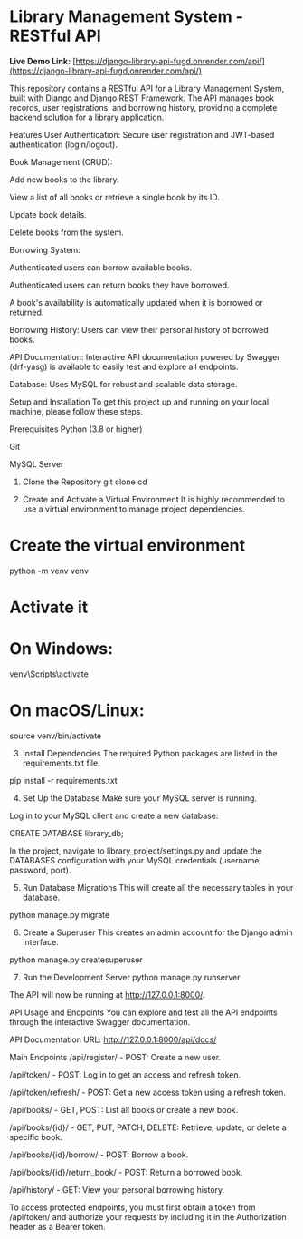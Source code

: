 # Library Management System - RESTful API

**Live Demo Link:** [https://django-library-api-fugd.onrender.com/api/](https://django-library-api-fugd.onrender.com/api/)

This repository contains a RESTful API for a Library Management System, built with Django and Django REST Framework. The API manages book records, user registrations, and borrowing history, providing a complete backend solution for a library application.

Features
User Authentication: Secure user registration and JWT-based authentication (login/logout).

Book Management (CRUD):

Add new books to the library.

View a list of all books or retrieve a single book by its ID.

Update book details.

Delete books from the system.

Borrowing System:

Authenticated users can borrow available books.

Authenticated users can return books they have borrowed.

A book's availability is automatically updated when it is borrowed or returned.

Borrowing History: Users can view their personal history of borrowed books.

API Documentation: Interactive API documentation powered by Swagger (drf-yasg) is available to easily test and explore all endpoints.

Database: Uses MySQL for robust and scalable data storage.

Setup and Installation
To get this project up and running on your local machine, please follow these steps.

Prerequisites
Python (3.8 or higher)

Git

MySQL Server

1. Clone the Repository
git clone <repository-url>
cd <repository-name>

2. Create and Activate a Virtual Environment
It is highly recommended to use a virtual environment to manage project dependencies.

# Create the virtual environment
python -m venv venv

# Activate it
# On Windows:
venv\Scripts\activate
# On macOS/Linux:
source venv/bin/activate

3. Install Dependencies
The required Python packages are listed in the requirements.txt file.

pip install -r requirements.txt

4. Set Up the Database
Make sure your MySQL server is running.

Log in to your MySQL client and create a new database:

CREATE DATABASE library_db;

In the project, navigate to library_project/settings.py and update the DATABASES configuration with your MySQL credentials (username, password, port).

5. Run Database Migrations
This will create all the necessary tables in your database.

python manage.py migrate

6. Create a Superuser
This creates an admin account for the Django admin interface.

python manage.py createsuperuser

7. Run the Development Server
python manage.py runserver

The API will now be running at http://127.0.0.1:8000/.

API Usage and Endpoints
You can explore and test all the API endpoints through the interactive Swagger documentation.

API Documentation URL: http://127.0.0.1:8000/api/docs/

Main Endpoints
/api/register/ - POST: Create a new user.

/api/token/ - POST: Log in to get an access and refresh token.

/api/token/refresh/ - POST: Get a new access token using a refresh token.

/api/books/ - GET, POST: List all books or create a new book.

/api/books/{id}/ - GET, PUT, PATCH, DELETE: Retrieve, update, or delete a specific book.

/api/books/{id}/borrow/ - POST: Borrow a book.

/api/books/{id}/return_book/ - POST: Return a borrowed book.

/api/history/ - GET: View your personal borrowing history.

To access protected endpoints, you must first obtain a token from /api/token/ and authorize your requests by including it in the Authorization header as a Bearer token.